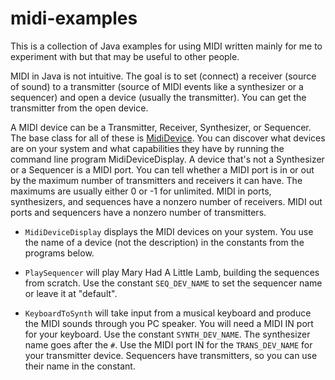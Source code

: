 # midi-examples

This is a collection of Java examples for using MIDI written mainly for me to experiment with but that may be useful to other people.

MIDI in Java is not intuitive.  The goal is to set (connect) a receiver (source of sound) to a transmitter (source of MIDI events like a synthesizer or a sequencer) and open a device (usually the transmitter).  You can get the transmitter from the open device.

A MIDI device can be a Transmitter, Receiver, Synthesizer, or Sequencer. The base class for all of these is [MidiDevice](https://docs.oracle.com/javase/8/docs/api/javax/sound/midi/MidiDevice.html).  You can discover what devices are on your system and what capabilities they have by running the command line program MidiDeviceDisplay.  A device that's not a Synthesizer or a Sequencer is a MIDI port.  You can tell whether a MIDI port is in or out by the maximum number of transmitters and receivers it can have.  The maximums are usually either 0 or -1 for unlimited.  MIDI in ports, synthesizers, and sequences have a nonzero number of receivers.  MIDI out ports and sequencers  have a nonzero number of transmitters.

* `MidiDeviceDisplay` displays the MIDI devices on your system. You use the name of a device (not the description) in the constants from the programs below.

* `PlaySequencer` will play Mary Had A Little Lamb, building the sequences from scratch. Use the constant `SEQ_DEV_NAME` to set the sequencer name or leave it at "default".

* `KeyboardToSynth` will take input from a musical keyboard and produce the MIDI sounds through you PC speaker. You will need a MIDI IN port for your keyboard. Use the constant `SYNTH_DEV_NAME`. The synthesizer name goes after the `#`. Use the MIDI port IN for the `TRANS_DEV_NAME` for your transmitter device.  Sequencers have transmitters, so you can use their name in the constant.